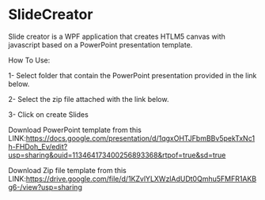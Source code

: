 # SlideCreator
Slide creator is a WPF application that creates HTLM5 canvas with javascript based on a PowerPoint presentation template.


How To Use:

1- Select folder that contain the PowerPoint presentation provided in the link below.

2- Select the zip file attached with the link below.

3- Click on create Slides

Download PowerPoint template from this LINK:https://docs.google.com/presentation/d/1qgxOHTJFbmBBv5pekTxNc1h-FHDoh_Ev/edit?usp=sharing&ouid=113464173400256893368&rtpof=true&sd=true

Download Zip file template from this LINK:https://drive.google.com/file/d/1KZvlYLXWzlAdUDt0Qmhu5FMFR1AKBg6-/view?usp=sharing
